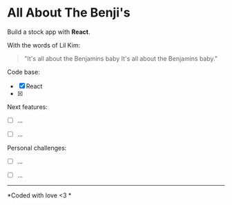 # All About The Benji's



Build a stock app with **React**.


With the words of Lil Kim:
> "It's all about the Benjamins baby
> It's all about the Benjamins baby."


Code base:
- [x] React
- [x] 




Next features:

- [ ] ...
- [ ] ...


Personal challenges:

- [ ] ...
- [ ] ...


***
*Coded with love <3 *